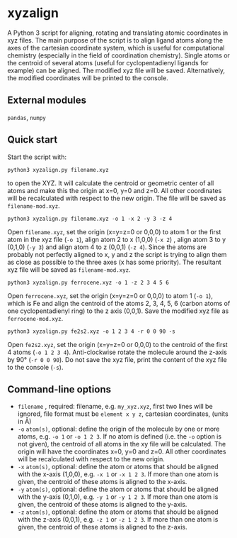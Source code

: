 # xyzalign
A Python 3 script for aligning, rotating and translating atomic coordinates in xyz files. The main purpose of the script is to align ligand atoms along the axes of the cartesian coordinate system, which is useful for computational chemistry (especially in the field of coordination chemistry). Single atoms or the centroid of several atoms (useful for cyclopentadienyl ligands for example) can be aligned. The modified xyz file will be saved. Alternatively, the modified coordinates will be printed to the console. 

## External modules
`pandas`, `numpy`

## Quick start
 Start the script with:
```console
python3 xyzalign.py filename.xyz
```
to open the XYZ. It will calculate the centroid or geometric center of all atoms and make this the origin at x=0, y=0 and z=0. All other coordinates will be recalculated with respect to the new origin. The file will be saved as `filename-mod.xyz`.

```console
python3 xyzalign.py filename.xyz -o 1 -x 2 -y 3 -z 4
```
Open `filename.xyz`, set the origin (x=y=z=0 or 0,0,0) to atom 1 or the first atom in the xyz file (`-o 1`), align atom 2 to x (1,0,0) (`-x 2`) , align atom 3 to y (0,1,0) (`-y 3`) and align atom 4 to z (0,0,1) (`-z 4`). Since the atoms are probably not perfectly aligned to x, y and z the script is trying to align them as close as possible to the three axes (x has some priority). The resultant xyz file will be saved as `filename-mod.xyz`.

```console
python3 xyzalign.py ferrocene.xyz -o 1 -z 2 3 4 5 6
```
Open `ferrocene.xyz`, set the origin (x=y=z=0 or 0,0,0) to atom 1 (`-o 1`), which is Fe and align the centroid of the atoms 2, 3, 4, 5, 6 (carbon atoms of one cyclopentadienyl  ring) to the z axis (0,0,1). Save the modified xyz file as `ferrocene-mod.xyz`.

```console
python3 xyzalign.py fe2s2.xyz -o 1 2 3 4 -r 0 0 90 -s
```
Open `fe2s2.xyz`, set the origin (x=y=z=0 or 0,0,0) to the centroid of the first 4 atoms (`-o 1 2 3 4`). Anti-clockwise rotate the molecule around the z-axis by 90° (`-r 0 0 90`). Do not save the xyz file, print the content of the xyz file to the console (`-s`).

## Command-line options
- `filename` , required: filename, e.g. `my_xyz.xyz`, first two lines will be ignored, file format must be `element x y z`, cartesian coordinates, (units in Å)
- `-o` `atom(s)`, optional:  define the origin of the molecule by one or more atoms, e.g. `-o 1` or `-o 1 2 3`. If no atom is defined (i.e. the `-o` option is not given), the centroid of all atoms in the xy file will be calculated. The origin will have the coordinates x=0, y=0 and z=0. All other coordinates will be recalculated with respect to the new origin.
-  `-x` `atom(s)`, optional: define the atom or atoms that should be aligned with the x-axis (1,0,0), e.g. `-x 1` or `-x 1 2 3`. If more than one atom is given, the centroid of these atoms is aligned to the x-axis.
-  `-y` `atom(s)`, optional: define the atom or atoms that should be aligned with the y-axis (0,1,0), e.g. `-y 1` or `-y 1 2 3`. If more than one atom is given, the centroid of these atoms is aligned to the y-axis.
-  `-z` `atom(s)`, optional: define the atom or atoms that should be aligned with the z-axis (0,0,1), e.g. `-z 1` or `-z 1 2 3`. If more than one atom is given, the centroid of these atoms is aligned to the z-axis.

